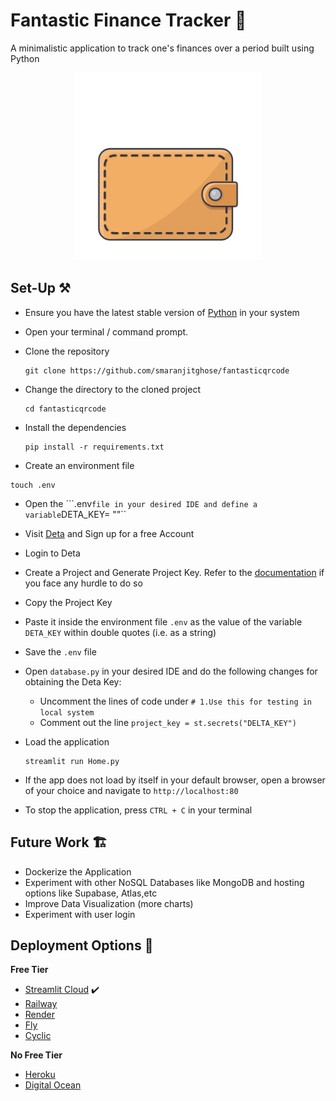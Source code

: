 # Fantastic Finance Tracker 💸

A minimalistic application to track one's finances over a period built using Python

<p align = "center"><img src = "./assets/wallet.gif" height = 300 alt = "Wallet Icon"></p>

## Set-Up ⚒️

- Ensure you have the latest stable version of [Python](https://www.python.org/downloads/) in your system

- Open your terminal / command prompt. 

- Clone the repository 
    ```
    git clone https://github.com/smaranjitghose/fantasticqrcode
    ```
- Change the directory to the cloned project
    
    ```
    cd fantasticqrcode
    ```

- Install the dependencies

    ```
    pip install -r requirements.txt
    ```

- Create an environment file

```
touch .env
```

- Open the ```.env`` file in your desired IDE and define a variable ``DETA_KEY= ""``

- Visit [Deta](https://www.deta.sh/) and Sign up for a free Account

- Login to Deta

- Create a Project and Generate Project Key. Refer to the [documentation](https://docs.deta.sh/docs/base/py_tutorial) if you face any hurdle to do so

- Copy the Project Key

- Paste it inside the environment file `.env` as the value of the variable ``DETA_KEY`` within double quotes (i.e. as a string)

- Save the `.env` file

- Open `database.py` in your desired IDE and do the following changes for obtaining the Deta Key:
    - Uncomment the lines of code under `# 1.Use this for testing in local system`
    - Comment out the line `project_key = st.secrets("DELTA_KEY")`

- Load the application

    ```
    streamlit run Home.py
    ```

- If the app does not load by itself in your default browser, open a browser of your choice and navigate to  `http://localhost:80`

- To stop the application, press `CTRL + C` in your terminal

## Future Work 🏗️

- Dockerize the Application
- Experiment with other NoSQL Databases like MongoDB and hosting options like Supabase, Atlas,etc
- Improve Data Visualization (more charts)
- Experiment with user login


## Deployment Options 🥊

**Free Tier**
- [Streamlit Cloud](https://streamlit.io/cloud)  ✔️
- [Railway](https://railway.app/)
- [Render](https://render.com/)
- [Fly](https://fly.io/)
- [Cyclic](https://app.cyclic.sh/#/)

**No Free Tier**
- [Heroku](https://www.heroku.com/)
- [Digital Ocean](https://www.digitalocean.com/)
